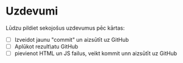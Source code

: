 # Uzdevumi

Lūdzu pildiet sekojošus uzdevumus pēc kārtas:

- [ ] Izveidot jaunu "commit" un aizsūtīt uz GitHub
- [ ] Aplūkot rezult\atu GitHub
- [ ] pievienot HTML un JS failus, veikt kommit unn aizsūtīt uz GitHub
